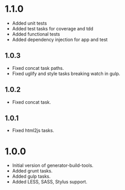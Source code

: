 # 1.1.0

- Added unit tests
- Added test tasks for coverage and tdd
- Added functional tests
- Added dependency injection for app and test

## 1.0.3

- Fixed concat task paths.
- Fixed uglify and style tasks breaking watch in gulp.

## 1.0.2

- Fixed concat task.

## 1.0.1

- Fixed html2js tasks.

# 1.0.0

- Initial version of generator-build-tools.
- Added grunt tasks.
- Added gulp tasks.
- Added LESS, SASS, Stylus support.
